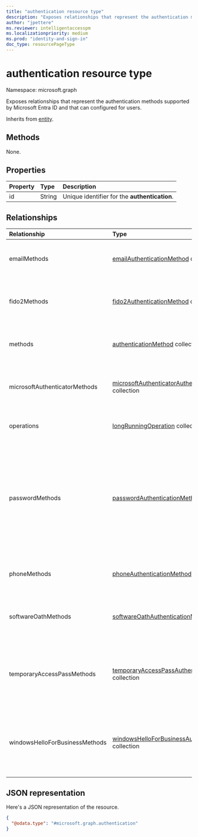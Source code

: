 ```yaml
---
title: "authentication resource type"
description: "Exposes relationships that represent the authentication methods supported by Microsoft Entra ID and that can configured for users."
author: "jpettere"
ms.reviewer: intelligentaccesspm
ms.localizationpriority: medium
ms.prod: "identity-and-sign-in"
doc_type: resourcePageType
---
```


# authentication resource type

Namespace: microsoft.graph

Exposes relationships that represent the authentication methods supported by Microsoft Entra ID and that can configured for users.

Inherits from [entity](entity.md).

## Methods

None.

## Properties
|Property|Type|Description|
|:---|:---|:---|
|id|String|Unique identifier for the **authentication**.|

## Relationships
|Relationship|Type|Description|
|:---|:---|:---|
|emailMethods|[emailAuthenticationMethod](../resources/emailauthenticationmethod.md) collection|The email address registered to a user for authentication. |
|fido2Methods|[fido2AuthenticationMethod](../resources/fido2authenticationmethod.md) collection|Represents the FIDO2 security keys registered to a user for authentication.|
|methods|[authenticationMethod](../resources/authenticationmethod.md) collection| Represents all authentication methods registered to a user.|
|microsoftAuthenticatorMethods|[microsoftAuthenticatorAuthenticationMethod](../resources/microsoftauthenticatorauthenticationmethod.md) collection| The details of the Microsoft Authenticator app registered to a user for authentication. |
|operations|[longRunningOperation](../resources/longrunningoperation.md) collection|Represents the status of a long-running operation.|
|passwordMethods|[passwordAuthenticationMethod](../resources/passwordauthenticationmethod.md) collection|Represents the password that's registered to a user for authentication. For security, the password itself will never be returned in the object, but action can be taken to reset a password.|
|phoneMethods|[phoneAuthenticationMethod](../resources/phoneauthenticationmethod.md) collection|The phone numbers registered to a user for authentication.|
|softwareOathMethods|[softwareOathAuthenticationMethod](../resources/softwareoathauthenticationmethod.md) collection|The software OATH TOTP applications registered to a user for authentication.|
|temporaryAccessPassMethods|[temporaryAccessPassAuthenticationMethod](../resources/temporaryaccesspassauthenticationmethod.md) collection|Represents a Temporary Access Pass registered to a user for authentication through time-limited passcodes.|
|windowsHelloForBusinessMethods|[windowsHelloForBusinessAuthenticationMethod](../resources/windowshelloforbusinessauthenticationmethod.md) collection|Represents the Windows Hello for Business authentication method registered to a user for authentication.|


## JSON representation
Here's a JSON representation of the resource.
<!-- {
  "blockType": "resource",
  "keyProperty": "id",
  "@odata.type": "microsoft.graph.authentication",
  "openType": false
}
-->
``` json
{
  "@odata.type": "#microsoft.graph.authentication"
}
```
